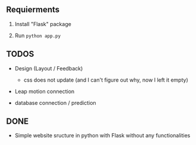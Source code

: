## Requierments

1. Install "Flask" package

2. Run ```python app.py```



## TODOS

- Design (Layout / Feedback)

  - css does not update (and I can't figure out why, now I left it empty)
- Leap motion connection
- database connection / prediction




## DONE

- Simple website sructure in python with Flask without any functionalities